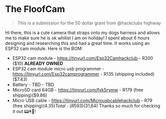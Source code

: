 # The FloofCam
> This is a submission for the 50 dollar grant from @hackclubs highway

Hi there, this is a cute camera that straps onto my dogs harness and allows me to make sure he is ok whilist I am on holiday! I spent about 6 hours designing and researching this and had a great time. It works using an ESP32 cam module. Here is the BOM:
- ESP32 cam module - https://tinyurl.com/Esp32Camhackclub - R200 ($10) **ALREADY OWNED**
- ESP32 cam module micro usb programmer - https://tinyurl.com/Esp32camprogrammer - R135 (shipping included) ($7.43)
- Battery - TBD - TBD
- MicroSD card 64GB - https://tinyurl.com/fvk5rymw - R179 (free shipping)($9.86)
- Micro USB cable - https://tinyurl.com/Microusbcablehackclub - R79 (free shipping)($4.35)
Total: (R593)($31,64)
Thanks so much for checking it out 📟🖲️📀!
